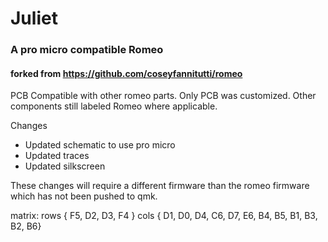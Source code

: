 # Juliet 
### A pro micro compatible Romeo
#### forked from https://github.com/coseyfannitutti/romeo

PCB Compatible with other romeo parts. Only PCB was customized. Other components still labeled Romeo where applicable.

Changes
- Updated schematic to use pro micro
- Updated traces
- Updated silkscreen


These changes will require a different firmware than the romeo firmware which has not been pushed to qmk.

matrix:
rows { F5, D2, D3, F4 }
cols { D1, D0, D4, C6, D7, E6, B4, B5, B1, B3, B2, B6}
